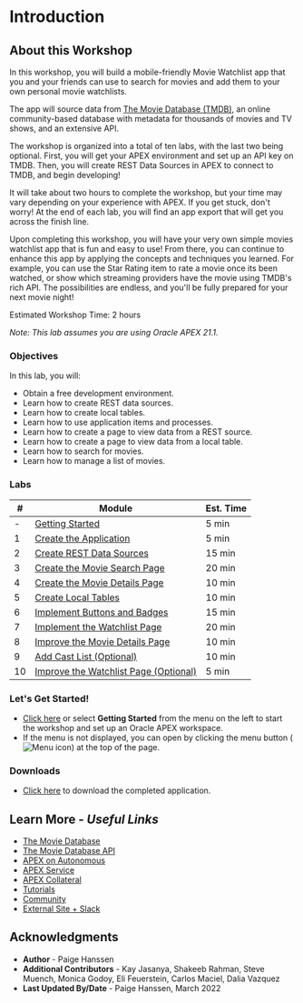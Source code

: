 # Introduction
## About this Workshop
In this workshop, you will build a mobile-friendly Movie Watchlist app that you and your friends can use to search for movies and add them to your own personal movie watchlists.  

The app will source data from [The Movie Database (TMDB)](https://www.themoviedb.org/), an online community-based database with metadata for thousands of movies and TV shows, and an extensive API.  

The workshop is organized into a total of ten labs, with the last two being optional. First, you will get your APEX environment and set up an API key on TMDB. Then, you will create REST Data Sources in APEX to connect to TMDB, and begin developing!  

It will take about two hours to complete the workshop, but your time may vary depending on your experience with APEX. If you get stuck, don't worry! At the end of each lab, you will find an app export that will get you across the finish line.  

Upon completing this workshop, you will have your very own simple movies watchlist app that is fun and easy to use! From there, you can continue to enhance this app by applying the concepts and techniques you learned. For example, you can use the Star Rating item to rate a movie once its been watched, or show which streaming providers have the movie using TMDB's rich API. The possibilities are endless, and you'll be fully prepared for your next movie night!  

Estimated Workshop Time: 2 hours

*Note: This lab assumes you are using Oracle APEX 21.1.*

### Objectives
In this lab, you will:  
- Obtain a free development environment.  
- Learn how to create REST data sources.  
- Learn how to create local tables.  
- Learn how to use application items and processes.  
- Learn how to create a page to view data from a REST source.  
- Learn how to create a page to view data from a local table.  
- Learn how to search for movies.  
- Learn how to manage a list of movies.

### Labs

| # | Module | Est. Time |
| --- | --- | --- |
| - | [Getting Started](?lab=1-sign-up-apex) | 5 min |
| 1 | [Create the Application](?lab=create-app) | 5 min |
| 2 | [Create REST Data Sources](?lab=creating-rest-sources) | 15 min |
| 3 | [Create the Movie Search Page](?lab=creating-movie-search-page) | 20 min |
| 4 | [Create the Movie Details Page](?lab=creating-movie-details-page) | 10 min |
| 5 | [Create Local Tables](?lab=creating-tables) | 10 min |
| 6 | [Implement Buttons and Badges](?lab=creating-buttons-badges) | 15 min |
| 7 | [Implement the Watchlist Page](?lab=implementing-watchlist-page) | 20 min |
| 8 | [Improve the Movie Details Page](?lab=improving-details-page) | 10 min |
| 9 | [Add Cast List (Optional)](?lab=adding-cast-list) | 10 min |
| 10 | [Improve the Watchlist Page (Optional)](?lab=improving-watchlist-page) | 5 min |

### **Let's Get Started!**

- [Click here](?lab=signing-up) or select **Getting Started** from the menu on the left to start the workshop and set up an Oracle APEX workspace.
- If the menu is not displayed, you can open by clicking the menu button (![Menu icon](./images/menu-button.png)) at the top of the page.

### Downloads

- [Click here](./intro/files/movies-watchlist.sql) to download the completed application.

## Learn More - *Useful Links*

- [The Movie Database](https://www.themoviedb.org/)
- [The Movie Database API](https://developers.themoviedb.org/3/)
- [APEX on Autonomous](https://apex.oracle.com/autonomous)
- [APEX Service](https://apex.oracle.com/en/platform/apex-service/)
- [APEX Collateral](https://apex.oracle.com)
- [Tutorials](https://apex.oracle.com/en/learn/tutorials)
- [Community](https://apex.oracle.com/community)
- [External Site + Slack](http://apex.world)

## Acknowledgments

- **Author** - Paige Hanssen
- **Additional Contributors** - Kay Jasanya, Shakeeb Rahman, Steve Muench, Monica Godoy, Eli Feuerstein, Carlos Maciel, Dalia Vazquez
- **Last Updated By/Date** - Paige Hanssen, March 2022